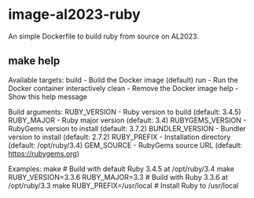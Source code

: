 # image-al2023-ruby

An simple Dockerfile to build ruby from source on AL2023.

## make help

Available targets:
  build  - Build the Docker image (default)
  run    - Run the Docker container interactively
  clean  - Remove the Docker image
  help   - Show this help message

Build arguments:
  RUBY_VERSION     - Ruby version to build (default: 3.4.5)
  RUBY_MAJOR       - Ruby major version (default: 3.4)
  RUBYGEMS_VERSION - RubyGems version to install (default: 3.7.2)
  BUNDLER_VERSION  - Bundler version to install (default: 2.7.2)
  RUBY_PREFIX      - Installation directory (default: /opt/ruby/3.4)
  GEM_SOURCE       - RubyGems source URL (default: https://rubygems.org)

Examples:
  make                                    # Build with default Ruby 3.4.5 at /opt/ruby/3.4
  make RUBY_VERSION=3.3.6 RUBY_MAJOR=3.3  # Build with Ruby 3.3.6 at /opt/ruby/3.3
  make RUBY_PREFIX=/usr/local             # Install Ruby to /usr/local
